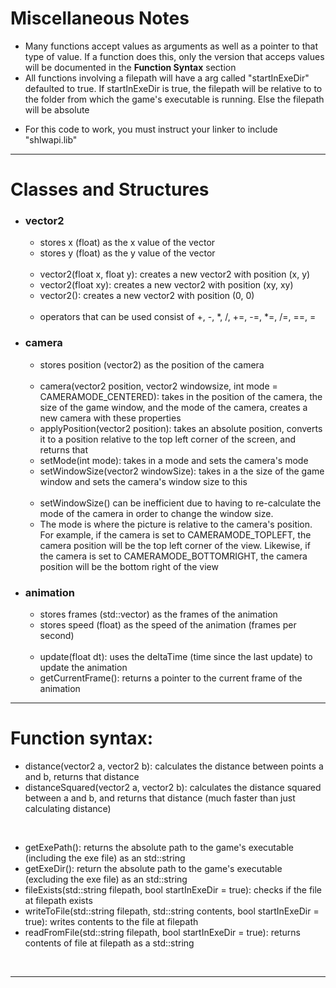 <h1>Miscellaneous Notes</h1>
<ul>
  <li>Many functions accept values as arguments as well as a pointer to that type of value. If a function does this, only the version that acceps values will be documented in the <b>Function Syntax</b> section</li>
  <li>All functions involving a filepath will have a arg called "startInExeDir" defaulted to true. If startInExeDir is true, the filepath will be relative to to the folder from which the game's executable is running. Else the filepath will be absolute</li>
</ul>
<ul>
  <li>For this code to work, you must instruct your linker to include "shlwapi.lib"</li>
</ul>

<hr />

<h1>Classes and Structures</h1>

<ul>
  
  <li><h3>vector2</h3>
    <ul>
      <li>stores x (float) as the x value of the vector</li>
      <li>stores y (float) as the y value of the vector</li>
    </ul>
    <br />
    <ul>
      <li>vector2(float x, float y): creates a new vector2 with position (x, y)</li>
      <li>vector2(float xy): creates a new vector2 with position (xy, xy)</li>
      <li>vector2(): creates a new vector2 with position (0, 0)</li>
    </ul>
    <br />
    <ul>
      <li>operators that can be used consist of +, -, *, /, +=, -=, *=, /=, ==, =</li>
    </ul>
  </li>
  
  <li><h3>camera</h3>
    <ul>
      <li>stores position (vector2) as the position of the camera</li>
    </ul>
    <br />
    <ul>
      <li>camera(vector2 position, vector2 windowsize, int mode = CAMERAMODE_CENTERED): takes in the position of the camera, the size of the game window, and the mode of the camera, creates a new camera with these properties</li>
      <li>applyPosition(vector2 position): takes an absolute position, converts it to a position relative to the top left corner of the screen, and returns that</li>
      <li>setMode(int mode): takes in a mode and sets the camera's mode</li>
      <li>setWindowSize(vector2 windowSize): takes in a the size of the game window and sets the camera's window size to this</li>
    </ul>
    <br />
    <ul>
      <li>setWindowSize() can be inefficient due to having to re-calculate the mode of the camera in order to change the window size.</li>
      <li>The mode is where the picture is relative to the camera's position. For example, if the camera is set to CAMERAMODE_TOPLEFT, the camera position will be the top left corner of the view. Likewise, if the camera is set to CAMERAMODE_BOTTOMRIGHT, the camera position will be the bottom right of the view</li>
    </ul>
  </li>
  
  <li> <h3>animation<T></h3>
    <ul>
      <li>stores frames (std::vector<T>) as the frames of the animation</li>
      <li>stores speed (float) as the speed of the animation (frames per second)</li>
    </ul>
    <br />
    <ul>
      <li>update(float dt): uses the deltaTime (time since the last update) to update the animation</li>
      <li>getCurrentFrame(): returns a pointer to the current frame of the animation</li>
    </ul>
  </li>
</ul>

<hr />
  
<h1>Function syntax: </h1>

<ul>
  <li>distance(vector2 a, vector2 b): calculates the distance between points a and b, returns that distance</li>
  <li>distanceSquared(vector2 a, vector2 b): calculates the distance squared between a and b, and returns that distance (much faster than just calculating distance)</li>
</ul>
<br />
<ul>
  <li>getExePath(): returns the absolute path to the game's executable (including the exe file) as an std::string</li>
  <li>getExeDir(): return the absolute path to the game's executable (excluding the exe file) as an std::string</li>
  <li>fileExists(std::string filepath, bool startInExeDir = true): checks if the file at filepath exists</li>
  <li>writeToFile(std::string filepath, std::string contents, bool startInExeDir = true): writes contents to the file at filepath</li>
  <li>readFromFile(std::string filepath, bool startInExeDir = true): returns contents of file at filepath as a std::string</li>
</ul>
<br />

<hr />
